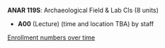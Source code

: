 **ANAR 119S**: Archaeological Field & Lab Cls (8 units)

- **A00** (Lecture) (time and location TBA) by staff

[Enrollment numbers over time](./ANAR119S.tsv)
